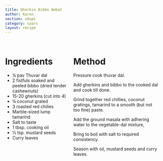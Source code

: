 ```yaml
---
title: Gherkin Bibbo Ambat
author: Karen
section: udupi
category: saars
layout: recipe
---
```


<br>
<div class='columns'> <div class='column is-one-third p-3' markdown='1'>

# Ingredients

* ¼ pav Thuvar dal
* 2 fistfuls soaked and peeled bibbo (dried tender cashewnuts)
* 15-20 gherkins (cut into 4)
* ¼ coconut grated
* 3 roasted red chilies
* Marble-sized lump tamarind
* Salt to taste
* 1 tbsp. cooking oil
* ½ tsp. mustard seeds
* Curry leaves


</div> <div class='column is-two-thirds p-3' markdown='1'>

# Method

Pressure cook thuvar dal.

Add gherkins and bibbo to the cooked dal and cook till done.

Grind together red chillies, coconut gratings, tamarind to a smooth (but not too fine) paste.

Add the ground masala with adhering water to the vegetable-dal mixture,

Bring to boil with salt to required consistency.

Season with oil, mustard seeds and curry leaves.
 

</div> </div>